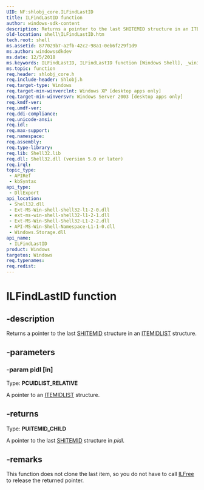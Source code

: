```yaml
---
UID: NF:shlobj_core.ILFindLastID
title: ILFindLastID function
author: windows-sdk-content
description: Returns a pointer to the last SHITEMID structure in an ITEMIDLIST structure.
old-location: shell\ILFindLastID.htm
tech.root: shell
ms.assetid: 877029b7-a2fb-42c2-98a1-0eb6f229f1d9
ms.author: windowssdkdev
ms.date: 12/5/2018
ms.keywords: ILFindLastID, ILFindLastID function [Windows Shell], _win32_ILFindLastID, shell.ILFindLastID, shlobj_core/ILFindLastID
ms.topic: function
req.header: shlobj_core.h
req.include-header: Shlobj.h
req.target-type: Windows
req.target-min-winverclnt: Windows XP [desktop apps only]
req.target-min-winversvr: Windows Server 2003 [desktop apps only]
req.kmdf-ver: 
req.umdf-ver: 
req.ddi-compliance: 
req.unicode-ansi: 
req.idl: 
req.max-support: 
req.namespace: 
req.assembly: 
req.type-library: 
req.lib: Shell32.lib
req.dll: Shell32.dll (version 5.0 or later)
req.irql: 
topic_type:
 - APIRef
 - kbSyntax
api_type:
 - DllExport
api_location:
 - Shell32.dll
 - Ext-MS-Win-shell-shell32-l1-2-0.dll
 - ext-ms-win-shell-shell32-l1-2-1.dll
 - Ext-MS-Win-Shell-Shell32-L1-2-2.dll
 - API-MS-Win-Shell-Namespace-L1-1-0.dll
 - Windows.Storage.dll
api_name:
 - ILFindLastID
product: Windows
targetos: Windows
req.typenames: 
req.redist: 
---
```


# ILFindLastID function


## -description


Returns a pointer to the last <a href="https://msdn.microsoft.com/794c8425-2319-4339-881c-c5083ab05638">SHITEMID</a> structure in an <a href="https://msdn.microsoft.com/60daf071-4e93-4e1c-bc38-894f706db04f">ITEMIDLIST</a> structure.


## -parameters




### -param pidl [in]

Type: <b>PCUIDLIST_RELATIVE</b>

A pointer to an <a href="https://msdn.microsoft.com/60daf071-4e93-4e1c-bc38-894f706db04f">ITEMIDLIST</a> structure.


## -returns



Type: <b>PUITEMID_CHILD</b>

A pointer to the last <a href="https://msdn.microsoft.com/794c8425-2319-4339-881c-c5083ab05638">SHITEMID</a> structure in <i>pidl</i>.




## -remarks



This function does not clone the last item, so you do not have to call <a href="https://msdn.microsoft.com/3457f36e-fdfd-44a4-90ca-a86f00bc9f36">ILFree</a> to release the returned pointer.



